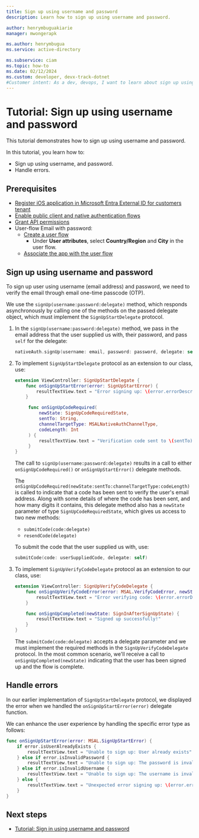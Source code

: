 ```yaml
---
title: Sign up using username and password
description: Learn how to sign up using username and password.

author: henrymbuguakiarie
manager: mwongerapk

ms.author: henrymbugua
ms.service: active-directory

ms.subservice: ciam
ms.topic: how-to
ms.date: 02/12/2024
ms.custom: developer, devx-track-dotnet
#Customer intent: As a dev, devops, I want to learn about sign up using username and password.
---
```


# Tutorial: Sign up using username and password 

This tutorial demonstrates how to sign up using username and password. 

In this tutorial, you learn how to: 

- Sign up using username, and password. 
- Handle errors. 

## Prerequisites 

- [Register iOS application in Microsoft Entra External ID for customers tenant](how-to-run-sample-ios-app.md#register-an-application) 
- [Enable public client and native authentication flows](how-to-run-sample-ios-app.md#enable-public-client-and-native-authentication-flows) 
- [Grant API permissions](how-to-run-sample-ios-app.md#grant-api-permissions) 
- User-flow Email with password: 
  - [Create a user flow](how-to-run-sample-ios-app.md#create-a-user-flow) 
    - Under **User attributes**, select **Country/Region** and **City** in the user flow. 
  - [Associate the app with the user flow](how-to-run-sample-ios-app.md#associate-the-application-with-the-user-flow) 

## Sign up using username and password 

To sign up user using username (email address) and password, we need to verify the email through email one-time passcode (OTP). 

We use the `signUp(username:password:delegate)` method, which responds asynchronously by calling one of the methods on the passed delegate object, which must implement the `SignUpStartDelegate` protocol. 

1. In the `signUp(username:password:delegate)` method, we pass in the email address that the user supplied us with, their password, and pass `self` for the delegate: 

    ```swift
    nativeAuth.signUp(username: email, password: password, delegate: self)
    ```

1. To implement `SignUpStartDelegate` protocol as an extension to our class, use: 

   ```swift
   extension ViewController: SignUpStartDelegate {
       func onSignUpStartError(error: SignUpStartError) {
           resultTextView.text = "Error signing up: \(error.errorDescription ?? "no description")"
       }

        func onSignUpCodeRequired(
            newState: SignUpCodeRequiredState,
            sentTo: String,
            channelTargetType: MSALNativeAuthChannelType,
            codeLength: Int
        ) {
            resultTextView.text = "Verification code sent to \(sentTo)"
        }
   }
   ```

   The call to `signUp(username:password:delegate)` results in a call to either `onSignUpCodeRequired()` or `onSignUpStartError()` delegate methods. 

   The `onSignUpCodeRequired(newState:sentTo:channelTargetType:codeLength)` is called to indicate that a code has been sent to verify the user's email address. Along with some details of where the code has been sent, and how many digits it contains, this delegate method also has a `newState` parameter of type `SignUpCodeRequiredState`, which gives us access to two new methods: 

   - `submitCode(code:delegate)`
   - `resendCode(delegate)`

   To submit the code that the user supplied us with, use: 

   ```swift
   submitCode(code: userSuppliedCode, delegate: self)
   ```

1. To implement `SignUpVerifyCodeDelegate` protocol as an extension to our class, use: 

   ```swift
   extension ViewController: SignUpVerifyCodeDelegate {
       func onSignUpVerifyCodeError(error: MSAL.VerifyCodeError, newState: MSAL.SignUpCodeRequiredState?) {
           resultTextView.text = "Error verifying code: \(error.errorDescription ?? "no description")"
       }

       func onSignUpCompleted(newState: SignInAfterSignUpState) {
           resultTextView.text = "Signed up successfully!"
       }
   }
   ```

   The `submitCode(code:delegate)` accepts a delegate parameter and we must implement the required methods in the `SignUpVerifyCodeDelegate` protocol. In the most common scenario, we'll receive a call to `onSignUpCompleted(newState)` indicating that the user has been signed up and the flow is complete. 

## Handle errors 

In our earlier implementation of `SignUpStartDelegate` protocol, we displayed the error when we handled the `onSignUpStartError(error)` delegate function. 

We can enhance the user experience by handling the specific error type as follows: 

```swift
func onSignUpStartError(error: MSAL.SignUpStartError) {
    if error.isUserAlreadyExists {
        resultTextView.text = "Unable to sign up: User already exists"
    } else if error.isInvalidPassword {
        resultTextView.text = "Unable to sign up: The password is invalid"
    } else if error.isInvalidUsername {
        resultTextView.text = "Unable to sign up: The username is invalid"
    } else {
        resultTextView.text = "Unexpected error signing up: \(error.errorDescription ?? "no description")"
    }
}
```

## Next steps

- [Tutorial: Sign in using username and password](tutorial-native-authentication-ios-sign-in-with-username-password.md) 


